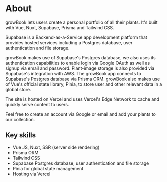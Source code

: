# About

growBook lets users create a personal portfolio of all their plants. It's built with Vue, Nuxt, Supabase, Prisma and Tailwind CSS.

Supabase is a Backend-as-a-Service app development platform that provides hosted services including a Postgres database, user authentication and file storage.

growBook makes use of Supabase's Postgres database, we also uses its authentication capabilities to enable login via Google OAuth as well as signup via email and password. Plant-image storage is also provided via Supabase's integration with AWS. The growBook app connects to Supabase's Postgres database via Prisma ORM. growBook also makes use of Vue's official state library, Pinia, to store user and other relevant data in a global store.

The site is hosted on Vercel and uses Vercel's Edge Network to cache and quickly serve content to users.

Feel free to create an account via Google or email and add your plants to our collection.

## Key skills

-  Vue JS, Nuxt, SSR (server side rendering)
-  Prisma ORM
-  Tailwind CSS
-  Supabase Postgres database, user authentication and file storage
-  Pinia for global state management
-  Hosting via Vercel
